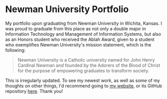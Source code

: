 # Newman University Portfolio

My portfolio upon graduating from Newman University in Wichita, Kansas. I was proud to graduate from this place as not only a double major in Information Technology and Management of Information Systems, but also as an Honors student who received the Ablah Award, given to a student who exemplifies Newman University's mission statement, which is the following:

> Newman University is a Catholic university named for John Henry Cardinal Newman and founded by the Adorers of the Blood of Christ for the purpose of empowering graduates to transform society.

This is irregularly updated. To see my newest work, as well as some of my thoughts on other things, I'd recommend going to [my website](https://jacobhobbie.com), or its GitHub repository [here](https://github.com/HobbieJ/HobbieBlog). Thank you!